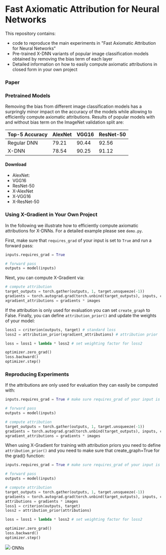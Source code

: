 # Fast Axiomatic Attribution for Neural Networks

This repository contains:
- code to reproduce the main experiments in "Fast Axiomatic Attribution for Neural Networks" 
- Pre-trained X-DNN variants of popular image classification models obtained by removing the bias term of each layer
- Detailed information on how to easily compute axiomatic attributions in closed form in your own project

### Paper

### Pretrained Models

Removing the bias from different image classification models has a surpringly minor impact on the accuracy of the models while allowing to efficiently compute axiomatic attributions. Results of popular models with and without bias term on the ImageNet validation split are:

| Top-5 Accuracy| AlexNet | VGG16 | ResNet-50 |
|-------------|---------|-------|-----------|
| Regular DNN | 79.21   | 90.44 | 92.56     |
| X-DNN       | 78.54   | 90.25 | 91.12     |

#### Download

- AlexNet:
- VGG16
- ResNet-50
- X-AlexNet
- X-VGG16
- X-ResNet-50

### Using X-Gradient in Your Own Project

In the following we illustrate how to efficiently compute axiomatic attributions for X-DNNs. For a detailed example please see `demo.py`. 

First, make sure that `requires_grad` of your input is set to `True` and run a forward pass:
```python
inputs.requires_grad = True

# forward pass
outputs = model(inputs)
```
Next, you can compute X-Gradient via:
```python
# compute attribution
target_outputs = torch.gather(outputs, 1, target.unsqueeze(-1))
gradients = torch.autograd.grad(torch.unbind(target_outputs), inputs, create_graph=True)[0] # set to false if attribution is only used for evaluation
xgradient_attributions = gradients * images
```
If the attribution is only used for evaluation you can set `create_graph` to False. Finally, you can define `attribution_prior()` and update the weights of your model:
```python
loss1 = criterion(outputs, target) # standard loss
loss2 = attribution_prior(xgradient_attributions) # attribution prior    

loss = loss1 + lambda * loss2 # set weighting factor for loss2

optimizer.zero_grad()
loss.backward()
optimizer.step()
```


### Reproducing Experiments






If the attributions are only used for evaluation they can easily be computed with:

```python
inputs.requires_grad = True # make sure requires_grad of your input is set to True

# forward pass
outputs = model(inputs)

# compute attribution
target_outputs = torch.gather(outputs, 1, target.unsqueeze(-1))
gradients = torch.autograd.grad(torch.unbind(target_outputs), inputs, create_graph=False)[0]
xgradient_attributions = gradients * images
```
When using X-Gradient for training with attribution priors you need to define `attribution_prior()` and you need to make sure that create_graph=True for the grad() function:
```python
inputs.requires_grad = True # make sure requires_grad of your input is set to True

# forward pass
outputs = model(inputs)

# compute attribution
target_outputs = torch.gather(outputs, 1, target.unsqueeze(-1))
gradients = torch.autograd.grad(torch.unbind(target_outputs), inputs, create_graph=True)[0] # set create_graph to True
attributions = gradients * images
loss1 = criterion(outputs, target)
loss2 = attribution_prior(attributions)    

loss = loss1 + lambda * loss2 # set weighting factor for loss2

optimizer.zero_grad()
loss.backward()
optimizer.step()
```

<img src="https://render.githubusercontent.com/render/math?math=\mathcal{X}">-DNNs
